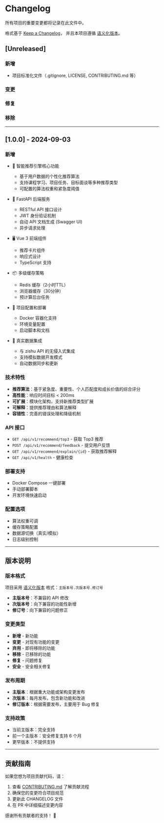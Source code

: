 # Changelog

所有项目的重要变更都将记录在此文件中。

格式基于 [Keep a Changelog](https://keepachangelog.com/zh-CN/1.0.0/)，
并且本项目遵循 [语义化版本](https://semver.org/lang/zh-CN/)。

## [Unreleased]

### 新增
- 项目标准化文件（.gitignore, LICENSE, CONTRIBUTING.md 等）

### 变更

### 修复

### 移除

---

## [1.0.0] - 2024-09-03

### 新增
- 🎯 智能推荐引擎核心功能
  - 基于用户数据的个性化推荐算法
  - 支持课程学习、项目任务、目标面谈等多种推荐类型
  - 可配置的算法权重和紧急度阈值

- 🚀 FastAPI 后端服务
  - RESTful API 接口设计
  - JWT 身份验证机制
  - 自动 API 文档生成 (Swagger UI)
  - 异步请求处理

- 🖥️ Vue 3 前端组件
  - 推荐卡片组件
  - 响应式设计
  - TypeScript 支持

- 📦 多级缓存策略
  - Redis 缓存（2小时TTL）
  - 浏览器缓存（30分钟）
  - 预计算后台任务

- 🔧 项目配置和部署
  - Docker 容器化支持
  - 环境变量配置
  - 启动脚本和文档

- 🔄 真实数据集成
  - 与 zishu API 的无侵入式集成
  - 支持模拟数据开发模式
  - 自动数据同步和更新

### 技术特性
- **推荐算法**：基于紧急度、重要性、个人匹配度和成长价值的综合评分
- **高性能**：响应时间目标 < 200ms
- **可扩展**：模块化架构，支持新推荐类型扩展
- **可解释**：提供推荐理由和算法解释
- **容错性**：完善的错误处理和降级机制

### API 接口
- `GET /api/v1/recommend/top3` - 获取 Top3 推荐
- `POST /api/v1/recommend/feedback` - 提交用户反馈
- `GET /api/v1/recommend/explain/{id}` - 获取推荐解释
- `GET /api/v1/health` - 健康检查

### 部署支持
- Docker Compose 一键部署
- 手动部署脚本
- 开发环境快速启动

### 配置选项
- 算法权重可调
- 缓存策略配置
- 数据源切换（真实/模拟）
- 日志级别控制

---

## 版本说明

### 版本格式
项目采用 [语义化版本](https://semver.org/lang/zh-CN/) 格式：`主版本号.次版本号.修订号`

- **主版本号**：不兼容的 API 修改
- **次版本号**：向下兼容的功能性新增
- **修订号**：向下兼容的问题修正

### 变更类型

- **新增** - 新功能
- **变更** - 对现有功能的变更
- **弃用** - 即将移除的功能
- **移除** - 已移除的功能
- **修复** - 问题修复
- **安全** - 安全相关修复

### 发布周期

- **主版本**：根据重大功能或架构变更发布
- **次版本**：每月发布，包含新功能和改进
- **修订版本**：根据需要发布，主要用于 Bug 修复

### 支持政策

- 当前主版本：完全支持
- 前一个主版本：安全修复支持 6 个月
- 更早版本：不提供支持

---

## 贡献指南

如果您想为项目贡献代码，请：

1. 查看 [CONTRIBUTING.md](CONTRIBUTING.md) 了解贡献流程
2. 确保您的变更符合项目规范
3. 更新此 CHANGELOG 文件
4. 在 PR 中详细描述变更内容

感谢所有贡献者的支持！ 🚀